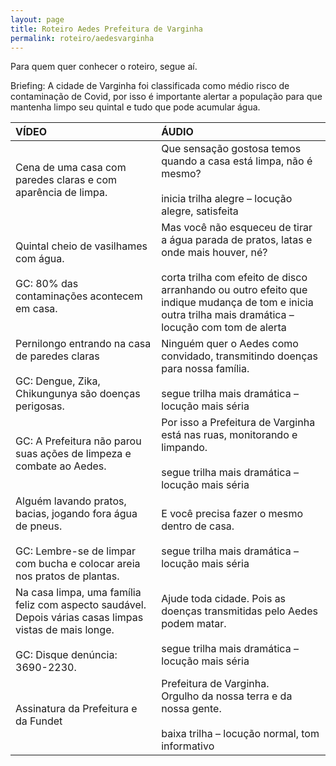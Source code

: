```yaml
---
layout: page
title: Roteiro Aedes Prefeitura de Varginha
permalink: roteiro/aedesvarginha
---
```


Para quem quer conhecer o roteiro, segue aí.  

Briefing: A cidade de Varginha foi classificada como médio risco de contaminação de Covid, por isso é importante alertar a população para que mantenha limpo seu quintal e tudo que pode acumular água.  


| **VÍDEO** | **ÁUDIO** |
| :-- | :-- |
| Cena de uma casa com paredes claras e com aparência de limpa. | Que sensação gostosa temos quando a casa está limpa, não é mesmo? <br /> <br /> inicia trilha alegre – locução alegre, satisfeita |
| Quintal cheio de vasilhames com água. <br /> <br /> GC: 80% das contaminações acontecem em casa. | Mas você não esqueceu de tirar a água parada de pratos, latas e onde mais houver, né? <br /> <br /> corta trilha com efeito de disco arranhando ou outro efeito que indique mudança de tom e inicia outra trilha mais dramática – locução com tom de alerta |
| Pernilongo entrando na casa de paredes claras <br /> <br /> GC: Dengue, Zika, Chikungunya são doenças perigosas. | Ninguém quer o Aedes como convidado, transmitindo doenças para nossa família. <br /> <br /> segue trilha mais dramática – locução mais séria |
| GC: A Prefeitura não parou suas ações de limpeza e combate ao Aedes. | Por isso a Prefeitura de Varginha está nas ruas, monitorando e limpando. <br /> <br /> segue trilha mais dramática – locução mais séria |
| Alguém lavando pratos, bacias, jogando fora água de pneus. <br /> <br /> GC: Lembre-se de limpar com bucha e colocar areia nos pratos de plantas. | E você precisa fazer o mesmo dentro de casa. <br /> <br /> segue trilha mais dramática – locução mais séria |
| Na casa limpa, uma família feliz com aspecto saudável. Depois várias casas limpas vistas de mais longe. <br /> <br /> GC: Disque denúncia: 3690-2230. | Ajude toda cidade. Pois as doenças transmitidas pelo Aedes podem matar. <br /> <br /> segue trilha mais dramática – locução mais séria |
| Assinatura da Prefeitura e da Fundet | Prefeitura de Varginha. <br /> Orgulho da nossa terra e da nossa gente. <br /> <br /> baixa trilha – locução normal, tom informativo |
